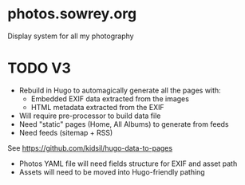 # photos.sowrey.org
Display system for all my photography

# TODO V3
- Rebuild in Hugo to automagically generate all the pages with:
    - Embedded EXIF data extracted from the images
    - HTML metadata extracted from the EXIF
- Will require pre-processor to build data file
- Need "static" pages (Home, All Albums) to generate from feeds
- Need feeds (sitemap + RSS)

See https://github.com/kidsil/hugo-data-to-pages
- Photos YAML file will need fields structure for EXIF and asset path
- Assets will need to be moved into Hugo-friendly pathing